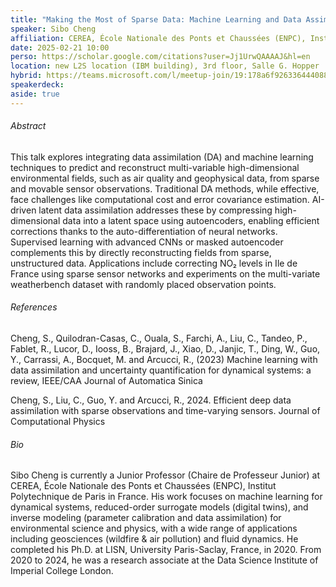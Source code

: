 ```yaml
---
title: "Making the Most of Sparse Data: Machine Learning and Data Assimilation with applications in Air Quality and Geoscience"
speaker: Sibo Cheng
affiliation: CEREA, École Nationale des Ponts et Chaussées (ENPC), Institut Polytechnique de Paris
date: 2025-02-21 10:00
perso: https://scholar.google.com/citations?user=Jj1UrwQAAAAJ&hl=en
location: new L2S location (IBM building), 3rd floor, Salle G. Hopper
hybrid: https://teams.microsoft.com/l/meetup-join/19:178a6f926336444088eb120e42476f36@thread.tacv2/1734016019052?context=%7B%22Tid%22:%2261f3e3b8-9b52-433a-a4eb-c67334ce54d5%22,%22Oid%22:%224d6c63a8-7eae-4099-804e-68bcb968bec0%22%7D
speakerdeck: 
aside: true
---
```





###### Abstract
This talk explores integrating data assimilation (DA) and machine learning techniques to predict and reconstruct multi-variable high-dimensional environmental fields,
such as air quality and geophysical data, from sparse and movable sensor observations.
Traditional DA methods, while effective, face challenges like computational cost and error covariance estimation.
AI-driven latent data assimilation addresses these by compressing high-dimensional data into a latent space using autoencoders,
enabling efficient corrections thanks to the auto-differentiation of neural networks.
Supervised learning with advanced CNNs or masked autoencoder complements this by directly reconstructing fields from sparse, unstructured data.
Applications include correcting NO₂ levels in Ile de France using sparse sensor networks and experiments on the multi-variate weatherbench dataset with randomly placed observation points.

###### References

Cheng, S., Quilodran-Casas, C., Ouala, S., Farchi, A., Liu, C., Tandeo, P., Fablet, R., Lucor, D., Iooss, B., Brajard, J.,
Xiao, D., Janjic, T., Ding, W., Guo, Y., Carrassi, A., Bocquet, M. and Arcucci, R., (2023)
Machine learning with data assimilation and uncertainty quantification for dynamical systems: a review, IEEE/CAA Journal of Automatica Sinica 

Cheng, S., Liu, C., Guo, Y. and Arcucci, R., 2024. Efficient deep data assimilation with sparse observations and time-varying sensors. Journal of Computational Physics

###### Bio
Sibo Cheng is currently a Junior Professor (Chaire de Professeur Junior) at CEREA, École Nationale des Ponts et Chaussées (ENPC), Institut Polytechnique de Paris in France.
His work focuses on machine learning for dynamical systems, reduced-order surrogate models (digital twins),
and inverse modeling (parameter calibration and data assimilation) for environmental science and physics,
with a wide range of applications including geosciences (wildfire & air pollution) and fluid dynamics.
He completed his Ph.D. at LISN, University Paris-Saclay, France, in 2020.
From 2020 to 2024, he was a research associate at the Data Science Institute of Imperial College London.

